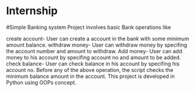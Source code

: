# Internship
#Simple Banking system Project involves basic Bank operations like

create account- User can create a account in the bank with some minimum amount balance.
withdraw money- User can withdraw money by specifing the account number and amount to withdraw.
Add money- User can add money to his account by specifing account no and amount to be added.
check balance- User can check balance in his account by specifing his account no.
Before any of the above operation, the script checks the minimum balance amount in the account.
This project is developed in Python using OOPs concept.
